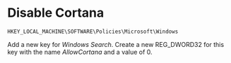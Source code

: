 
# Disable Cortana

    HKEY_LOCAL_MACHINE\SOFTWARE\Policies\Microsoft\Windows

Add a new key for *Windows Search*. Create a new REG_DWORD32
for this key with the name *AllowCortana* and a value of 0.


